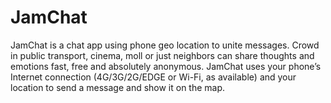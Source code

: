 # JamChat
JamChat is a chat app using phone geo location to unite messages. Crowd in public transport, cinema, moll or just neighbors can share thoughts and emotions fast, free and absolutely anonymous.  JamChat uses your phone’s Internet connection (4G/3G/2G/EDGE or Wi-Fi, as available) and your location to send a message and show it on the map.
